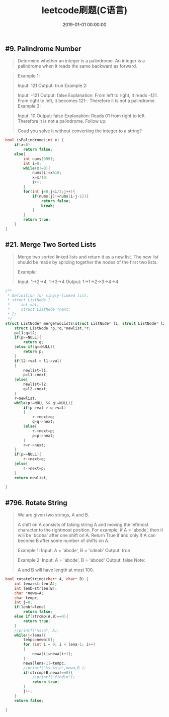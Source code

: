 ﻿---
title: leetcode刷题(C语言)
date: 2019-01-01 00:00:00
tags:
---

## #9. Palindrome Number
 
> Determine whether an integer is a palindrome. An integer is a
> palindrome when it reads the same backward as forward.

>   Example 1:
>     
>    Input: 121
>    Output: true
>    Example 2:
>     
>    Input: -121
>    Output: false
>    Explanation: From left to right, it reads -121. From right to left, it becomes 121-. Therefore it is not a palindrome.
>    Example 3:
>     
>    Input: 10
>    Output: false
>    Explanation: Reads 01 from right to left. Therefore it is not a palindrome.
>    Follow up:
>     
>Coud you solve it without converting the integer to a string?
<!--more-->

```c
bool isPalindrome(int x) {
    if(x<0)
        return false;
    else{
        int nums[999];
        int i=0;
        while(x!=0){
            nums[i]=x%10;
            x=x/10;
            i++;
        }
        for(int j=0;j<i/2;j++){
            if(nums[j]!=nums[i-j-1]){
                return false;
                break;
            }
        }
        return true;
    }
}
```
## #21. Merge Two Sorted Lists

>  Merge two sorted linked lists and return it as a new list. The new
> list should be made by splicing together the nodes of the first two
> lists.
> 
> Example:
> 
> Input: 1->2->4, 1->3->4 Output: 1->1->2->3->4->4
>

```c
/**
 * Definition for singly-linked list.
 * struct ListNode {
 *     int val;
 *     struct ListNode *next;
 * };
 */
struct ListNode* mergeTwoLists(struct ListNode* l1, struct ListNode* l2) {
    struct ListNode *p,*q,*newlist,*r;
    p=l1;q=l2;
    if(p==NULL){
        return q;
    }else if(q==NULL){
        return p;
    }
    if(l2->val > l1->val)
    {
        newlist=l1;
        p=l1->next;
    }else{
        newlist=l2;
        q=l2->next;
    }
    r=newlist;
    while(p!=NULL && q!=NULL){
        if(p->val > q->val)
        {
            r->next=q;
            q=q->next;
        }else{
            r->next=p;
            p=p->next;
        }
        r=r->next;
    }
    if(p==NULL){
        r->next=q;
    }else{
        r->next=p;
    }
    return newlist;
    
}
```
## #796. Rotate String

> We are given two strings, A and B.
> 
> A shift on A consists of taking string A and moving the leftmost
> character to the rightmost position. For example, if A = 'abcde', then
> it will be 'bcdea' after one shift on A. Return True if and only if A
> can become B after some number of shifts on A.
> 
> Example 1: Input: A = 'abcde', B = 'cdeab' Output: true
> 
> Example 2: Input: A = 'abcde', B = 'abced' Output: false Note:
> 
> A and B will have length at most 100.

```c
bool rotateString(char* A, char* B) {
    int lena=strlen(A);
    int lenb=strlen(B);
    char *newa=A;
    char tempc;
    int j=0;
    if(lenb!=lena)
        return false;
    else if(strcmp(A,B)==0){
        return true;
    }
    //printf("%s\n", A);
    while(j<lena){
        tempc=newa[0];
        for (int i = 0; i < lena-1; i++)
        {
            newa[i]=newa[i+1];
        }
        newa[lena-1]=tempc;
        //printf("%s,%s\n",newa,B );
        if(strcmp(B,newa)==0){
            //printf("find\n");
            return true;
        }
        j++;
    }
    return false;
    
}
```

